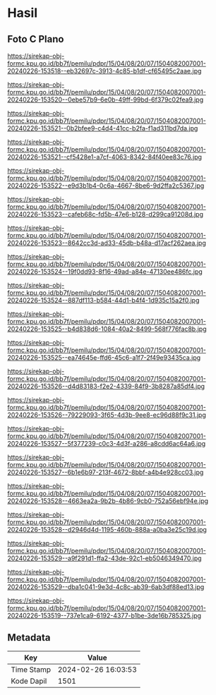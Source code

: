 # Hasil

## Foto C Plano

https://sirekap-obj-formc.kpu.go.id/bb7f/pemilu/pdpr/15/04/08/20/07/1504082007001-20240226-153518--eb32697c-3913-4c85-b1df-cf65495c2aae.jpg

https://sirekap-obj-formc.kpu.go.id/bb7f/pemilu/pdpr/15/04/08/20/07/1504082007001-20240226-153520--0ebe57b9-6e0b-49ff-99bd-6f379c02fea9.jpg

https://sirekap-obj-formc.kpu.go.id/bb7f/pemilu/pdpr/15/04/08/20/07/1504082007001-20240226-153521--0b2bfee9-c4d4-41cc-b2fa-f1ad311bd7da.jpg

https://sirekap-obj-formc.kpu.go.id/bb7f/pemilu/pdpr/15/04/08/20/07/1504082007001-20240226-153521--cf5428e1-a7cf-4063-8342-84f40ee83c76.jpg

https://sirekap-obj-formc.kpu.go.id/bb7f/pemilu/pdpr/15/04/08/20/07/1504082007001-20240226-153522--e9d3b1b4-0c6a-4667-8be6-9d2ffa2c5367.jpg

https://sirekap-obj-formc.kpu.go.id/bb7f/pemilu/pdpr/15/04/08/20/07/1504082007001-20240226-153523--cafeb68c-fd5b-47e6-b128-d299ca91208d.jpg

https://sirekap-obj-formc.kpu.go.id/bb7f/pemilu/pdpr/15/04/08/20/07/1504082007001-20240226-153523--8642cc3d-ad33-45db-b48a-d17acf262aea.jpg

https://sirekap-obj-formc.kpu.go.id/bb7f/pemilu/pdpr/15/04/08/20/07/1504082007001-20240226-153524--19f0dd93-8f16-49ad-a84e-47130ee486fc.jpg

https://sirekap-obj-formc.kpu.go.id/bb7f/pemilu/pdpr/15/04/08/20/07/1504082007001-20240226-153524--887df113-b584-44d1-b4f4-1d935c15a2f0.jpg

https://sirekap-obj-formc.kpu.go.id/bb7f/pemilu/pdpr/15/04/08/20/07/1504082007001-20240226-153525--b4d838d6-1084-40a2-8499-568f776fac8b.jpg

https://sirekap-obj-formc.kpu.go.id/bb7f/pemilu/pdpr/15/04/08/20/07/1504082007001-20240226-153525--ea74645e-ffd6-45c6-a1f7-2f49e93435ca.jpg

https://sirekap-obj-formc.kpu.go.id/bb7f/pemilu/pdpr/15/04/08/20/07/1504082007001-20240226-153526--d4d83183-f2e2-4339-84f9-3b8287a85df4.jpg

https://sirekap-obj-formc.kpu.go.id/bb7f/pemilu/pdpr/15/04/08/20/07/1504082007001-20240226-153526--79229093-3f65-4d3b-9ee8-ec96d88f9c31.jpg

https://sirekap-obj-formc.kpu.go.id/bb7f/pemilu/pdpr/15/04/08/20/07/1504082007001-20240226-153527--5f377239-c0c3-4d3f-a286-a8cdd6ac64a6.jpg

https://sirekap-obj-formc.kpu.go.id/bb7f/pemilu/pdpr/15/04/08/20/07/1504082007001-20240226-153527--6b1e6b97-213f-4672-8bbf-a4b4e928cc03.jpg

https://sirekap-obj-formc.kpu.go.id/bb7f/pemilu/pdpr/15/04/08/20/07/1504082007001-20240226-153528--4663ea2a-9b2b-4b86-9cb0-752a56ebf94e.jpg

https://sirekap-obj-formc.kpu.go.id/bb7f/pemilu/pdpr/15/04/08/20/07/1504082007001-20240226-153528--d2946d4d-1195-460b-888a-a0ba3e25c19d.jpg

https://sirekap-obj-formc.kpu.go.id/bb7f/pemilu/pdpr/15/04/08/20/07/1504082007001-20240226-153529--a9f291d1-ffa2-43de-92c1-eb5046349470.jpg

https://sirekap-obj-formc.kpu.go.id/bb7f/pemilu/pdpr/15/04/08/20/07/1504082007001-20240226-153529--dba1c041-9e3d-4c8c-ab39-6ab3df88ed13.jpg

https://sirekap-obj-formc.kpu.go.id/bb7f/pemilu/pdpr/15/04/08/20/07/1504082007001-20240226-153519--737e1ca9-6192-4377-b1be-3de16b785325.jpg


## Metadata

| Key        | Value               |
| ---------- | ------------------- |
| Time Stamp | 2024-02-26 16:03:53 |
| Kode Dapil | 1501                |



